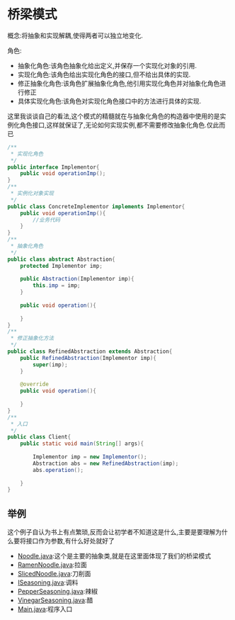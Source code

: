 # 桥梁模式
概念:将抽象和实现解耦,使得两者可以独立地变化.

角色:
  - 抽象化角色:该角色抽象化给出定义,并保存一个实现化对象的引用.
  - 实现化角色:该角色给出实现化角色的接口,但不给出具体的实现.
  - 修正抽象化角色:该角色扩展抽象化角色,他引用实现化角色并对抽象化角色进行修正
  - 具体实现化角色:该角色对实现化角色接口中的方法进行具体的实现.

这里我谈谈自己的看法,这个模式的精髓就在与抽象化角色的构造器中使用的是实例化角色接口,这样就保证了,无论如何实现实例,都不需要修改抽象化角色.仅此而已

```java
/**
 * 实现化角色
 */
public interface Implementor{
	public void operationImp();
}
/**
 * 实例化对象实现
 */
public class ConcreteImplementor implements Implementor{
	public void operationImp(){
		//业务代码
	}
}
/**
 * 抽象化角色
 */
public class abstract Abstraction{
	protected Implementor imp;
	
	public Abstraction(Implementor imp){
		this.imp = imp;
	}
	
	public void operation(){
		
	}
} 
/**
 * 修正抽象化方法
 */
public class RefinedAbstraction extends Abstraction{
	public RefinedAbstraction(Implementor imp){
		super(imp);
	}
	
	@override
	public void operation(){
		
	}
}
/**
 * 入口
 */
public class Client{
	public static void main(String[] args){
	
		Implementor imp = new Implementor();
		Abstraction abs = new RefinedAbstraction(imp);
		abs.operation();
		
	}
} 
```

## 举例
这个例子自认为书上有点繁琐,反而会让初学者不知道这是什么,主要是要理解为什么要将接口作为参数,有什么好处就好了
  - [Noodle.java](./Noodle.java):这个是主要的抽象类,就是在这里面体现了我们的桥梁模式
  - [RamenNoodle.java](./RamenNoodle.java):拉面
  - [SlicedNoodle.java](./SlicedNoodle.java):刀削面
  - [ISeasoning.java](./ISeasoning.java):调料
  - [PepperSeasoning.java](./PepperSeasoning.java):辣椒
  - [VinegarSeasoning.java](./VinegarSeasoning.java):醋
  - [Main.java](./Main.java):程序入口












